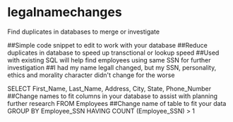 # legalnamechanges
Find duplicates in databases to merge or investigate


##Simple code snippet to edit to work with your database
##Reduce duplicates in database to speed up transctional or lookup speed
##Used with existing SQL will help find employees using same SSN for further investigation
##I had my name legall changed, but my SSN, personality, ethics and morality character didn't change for the worse


SELECT First_Name, Last_Name, Address, City, State, Phone_Number
##Change names to fit columns in your database to assist with planning further research
FROM Employees
##Change name of table to fit your data
GROUP BY Employee_SSN
HAVING COUNT (Employee_SSN) > 1
